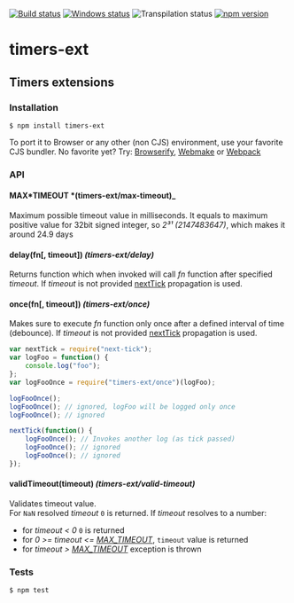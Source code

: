 [![Build status][nix-build-image]][nix-build-url]
[![Windows status][win-build-image]][win-build-url]
![Transpilation status][transpilation-image]
[![npm version][npm-image]][npm-url]

# timers-ext














































<extoc></extoc>

## Timers extensions

### Installation

    $ npm install timers-ext

To port it to Browser or any other (non CJS) environment, use your favorite CJS bundler. No favorite yet? Try: [Browserify](http://browserify.org/), [Webmake](https://github.com/medikoo/modules-webmake) or [Webpack](http://webpack.github.io/)

### API

#### MAX*TIMEOUT *(timers-ext/max-timeout)\_

Maximum possible timeout value in milliseconds. It equals to maximum positive value for 32bit signed integer, so _2³¹ (2147483647)_, which makes it around 24.9 days

#### delay(fn[, timeout]) _(timers-ext/delay)_

Returns function which when invoked will call _fn_ function after specified
_timeout_. If _timeout_ is not provided [nextTick](https://github.com/medikoo/next-tick/#next-tick) propagation is used.

#### once(fn[, timeout]) _(timers-ext/once)_

Makes sure to execute _fn_ function only once after a defined interval of time (debounce). If _timeout_ is not provided [nextTick](https://github.com/medikoo/next-tick/#next-tick) propagation is used.

```javascript
var nextTick = require("next-tick");
var logFoo = function() {
	console.log("foo");
};
var logFooOnce = require("timers-ext/once")(logFoo);

logFooOnce();
logFooOnce(); // ignored, logFoo will be logged only once
logFooOnce(); // ignored

nextTick(function() {
	logFooOnce(); // Invokes another log (as tick passed)
	logFooOnce(); // ignored
	logFooOnce(); // ignored
});
```

#### validTimeout(timeout) _(timers-ext/valid-timeout)_

Validates timeout value.  
For `NaN` resolved _timeout_ `0` is returned.
If _timeout_ resolves to a number:

-   for _timeout < 0_ `0` is returned
-   for _0 >= timeout <= [MAX_TIMEOUT](#max_timeout-timers-extmax-timeout)_, `timeout` value is returned
-   for _timeout > [MAX_TIMEOUT](#max_timeout-timers-extmax-timeout)_ exception is thrown

### Tests

    $ npm test

[nix-build-image]: https://semaphoreci.com/api/v1/medikoo-org/timers-ext/branches/master/shields_badge.svg
[nix-build-url]: https://semaphoreci.com/medikoo-org/timers-ext
[win-build-image]: https://ci.appveyor.com/api/projects/status/2i5nerowov2ho3o9?svg=true
[win-build-url]: https://ci.appveyor.com/project/medikoo/timers-ext
[transpilation-image]: https://img.shields.io/badge/transpilation-free-brightgreen.svg
[npm-image]: https://img.shields.io/npm/v/timers-ext.svg
[npm-url]: https://www.npmjs.com/package/timers-ext
